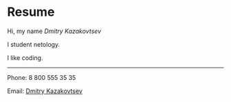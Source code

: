 # Resume
Hi, my name *Dmitry Kazakovtsev*

I student netology.

I like coding.

---
Phone: 8 800 555 35 35

Email: [Dmitry Kazakovtsev](mailto:dmitry.kazakovtsev@test.ru)